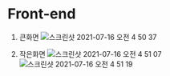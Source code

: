 # Front-end

1. 큰화면
![스크린샷 2021-07-16 오전 4 50 37](https://user-images.githubusercontent.com/58139660/125848818-c83576c7-825f-42ce-a732-64dd0a65c601.png)

2. 작은화면
![스크린샷 2021-07-16 오전 4 51 07](https://user-images.githubusercontent.com/58139660/125848881-69efaddd-69bc-4453-ba91-04e777386f17.png)
![스크린샷 2021-07-16 오전 4 51 19](https://user-images.githubusercontent.com/58139660/125848911-4680c867-47fc-44ac-b014-bb02971ca658.png)

